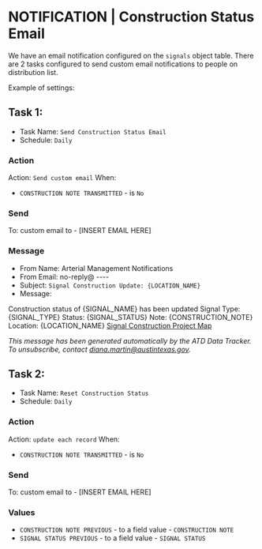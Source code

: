 # NOTIFICATION \| Construction Status Email

We have an email notification configured on the `signals` object table. There are 2 tasks configured to send custom email notifications to people on distribution list.

Example of settings:

##  Task 1:

* Task Name: `Send Construction Status Email`
* Schedule: `Daily`

### **Action**

Action: `Send custom email` When:

*  `CONSTRUCTION NOTE TRANSMITTED` - is `No`

### **Send**

To: custom email to - \[INSERT EMAIL HERE\]

### **Message**

* From Name: Arterial Management Notifications
* From Email: no-reply@ ----
* Subject: `Signal Construction Update: {LOCATION_NAME}`
* Message:

Construction status of {SIGNAL\_NAME} has been updated Signal Type: {SIGNAL\_TYPE} Status: {SIGNAL\_STATUS} Note: {CONSTRUCTION\_NOTE} Location: {LOCATION\_NAME} [Signal Construction Project Map](https://data.mobility.austin.gov/signal-projects/)

_This message has been generated automatically by the ATD Data Tracker. To unsubscribe, contact_ [_diana.martin@austintexas.gov_](mailto:diana.martin@austintexas.gov)_._

##  Task 2:

* Task Name: `Reset Construction Status`
* Schedule: `Daily`

### **Action**

Action: `update each record` When:

*  `CONSTRUCTION NOTE TRANSMITTED` - is `No`

### **Send**

To: custom email to - \[INSERT EMAIL HERE\]

### **Values**

*  `CONSTRUCTION NOTE PREVIOUS` - to a field value - `CONSTRUCTION NOTE`
*  `SIGNAL STATUS PREVIOUS` - to a field value - `SIGNAL STATUS`

